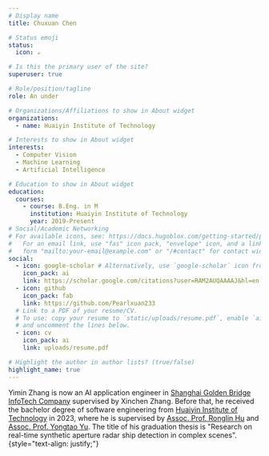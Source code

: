 ```yaml
---
# Display name
title: Chuxuan Chen

# Status emoji
status:
  icon: ☕️

# Is this the primary user of the site?
superuser: true

# Role/position/tagline
role: An under

# Organizations/Affiliations to show in About widget
organizations:
  - name: Huaiyin Institute of Technology

# Interests to show in About widget
interests:
  - Computer Vision
  - Machine Learning
  - Artificial Intelligence

# Education to show in About widget
education:
  courses:
    - course: B.Eng. in M
      institution: Huaiyin Institute of Technology
      year: 2019-Present
# Social/Academic Networking
# For available icons, see: https://docs.hugoblox.com/getting-started/page-builder/#icons
#   For an email link, use "fas" icon pack, "envelope" icon, and a link in the
#   form "mailto:your-email@example.com" or "/#contact" for contact widget.
social:
  - icon: google-scholar # Alternatively, use `google-scholar` icon from `ai` icon pack
    icon_pack: ai
    link: https://scholar.google.com/citations?user=RAM2AUQAAAAJ&hl=en
  - icon: github
    icon_pack: fab
    link: https://github.com/Pearlxuan233
  # Link to a PDF of your resume/CV.
  # To use: copy your resume to `static/uploads/resume.pdf`, enable `ai` icons in `params.yaml`,
  # and uncomment the lines below.
  - icon: cv
    icon_pack: ai
    link: uploads/resume.pdf

# Highlight the author in author lists? (true/false)
highlight_name: true
---
```


Yimin Zhang is now an AI application engineer in [Shanghai Golden Bridge InfoTech Company](http://www.shgbit.com/) supervised by Xinchen Zhang. Before that, he received the bachelor degree of software engineering from [Huaiyin Institute of Technology](https://www.hyit.edu.cn/) in 2023, where he is supervised by [Assoc. Prof. Ronglin Hu](https://gd.hyit.edu.cn/zszq/dsjj/hxgc/dsjyszhg/hrl.htm) and [Assoc. Prof. Yongtao Yu](https://scholar.google.cz/citations?user=sY1AFdAAAAAJ&hl=zh-CN). The title of his graduation thesis is "Research on real-time synthetic aperture radar ship detection in complex scenes".
{style="text-align: justify;"}

